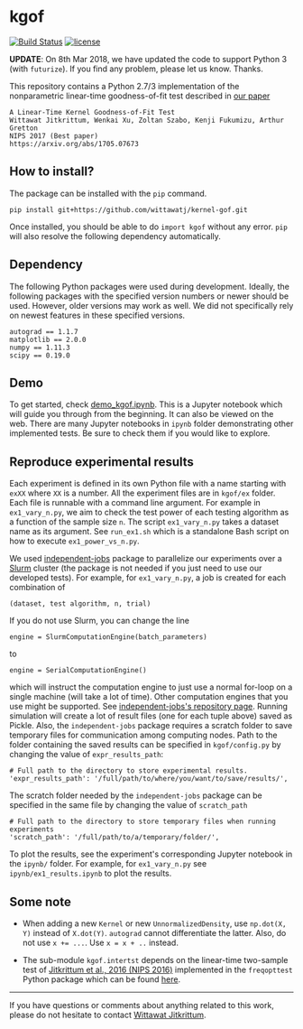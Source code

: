 # kgof

[![Build Status](https://travis-ci.org/wittawatj/kernel-gof.svg?branch=master)](https://travis-ci.org/wittawatj/kernel-gof)
[![license](https://img.shields.io/github/license/mashape/apistatus.svg)](https://github.com/wittawatj/kernel-gof/blob/master/LICENSE)

**UPDATE**: On 8th Mar 2018, we have updated the code to support Python 3 (with
`futurize`). If you find any problem, please let us know. Thanks.

This repository contains a Python 2.7/3 implementation of the nonparametric
linear-time goodness-of-fit test described in  [our paper](https://arxiv.org/abs/1705.07673)

    A Linear-Time Kernel Goodness-of-Fit Test
    Wittawat Jitkrittum, Wenkai Xu, Zoltan Szabo, Kenji Fukumizu, Arthur Gretton
    NIPS 2017 (Best paper)
    https://arxiv.org/abs/1705.07673

## How to install?

The package can be installed with the `pip` command.

    pip install git+https://github.com/wittawatj/kernel-gof.git

Once installed, you should be able to do `import kgof` without any error.
`pip` will also resolve the following dependency automatically.

## Dependency

The following Python packages were used during development. Ideally, the
following packages with the specified version numbers or newer should be used.
However, older versions may work as well. We did not specifically rely on
newest features in these specified versions.

    autograd == 1.1.7
    matplotlib == 2.0.0
    numpy == 1.11.3
    scipy == 0.19.0

## Demo

To get started, check
[demo_kgof.ipynb](https://github.com/wittawatj/kernel-gof/blob/master/ipynb/demo_kgof.ipynb).
This is a Jupyter notebook which will guide you through from the beginning. It
can also be viewed on the web. There are many Jupyter notebooks in `ipynb`
folder demonstrating other implemented tests. Be sure to check them if you
would like to explore.

## Reproduce experimental results

Each experiment is defined in its own Python file with a name starting with
`exXX` where `XX` is a number. All the experiment files are in `kgof/ex`
folder. Each file is runnable with a command line argument. For example in
`ex1_vary_n.py`, we aim to check the test power of each testing algorithm
as a function of the sample size `n`. The script `ex1_vary_n.py` takes a
dataset name as its argument. See `run_ex1.sh` which is a standalone Bash
script on how to execute  `ex1_power_vs_n.py`.

We used [independent-jobs](https://github.com/karlnapf/independent-jobs)
package to parallelize our experiments over a
[Slurm](http://slurm.schedmd.com/) cluster (the package is not needed if you
just need to use our developed tests). For example, for
`ex1_vary_n.py`, a job is created for each combination of 

    (dataset, test algorithm, n, trial)

If you do not use Slurm, you can change the line 

    engine = SlurmComputationEngine(batch_parameters)

to 

    engine = SerialComputationEngine()

which will instruct the computation engine to just use a normal for-loop on a
single machine (will take a lot of time). Other computation engines that you
use might be supported. See  [independent-jobs's repository
page](https://github.com/karlnapf/independent-jobs).  Running simulation will
create a lot of result files (one for each tuple above) saved as Pickle. Also,
the `independent-jobs` package requires a scratch folder to save temporary
files for communication among computing nodes. Path to the folder containing
the saved results can be specified in `kgof/config.py` by changing the value of
`expr_results_path`:

    # Full path to the directory to store experimental results.
    'expr_results_path': '/full/path/to/where/you/want/to/save/results/',

The scratch folder needed by the `independent-jobs` package can be specified in
the same file by changing the value of `scratch_path`

    # Full path to the directory to store temporary files when running experiments
    'scratch_path': '/full/path/to/a/temporary/folder/',

To plot the results, see the experiment's corresponding Jupyter notebook in the
`ipynb/` folder. For example, for `ex1_vary_n.py` see `ipynb/ex1_results.ipynb`
to plot the results.


## Some note

* When adding a new `Kernel` or new `UnnormalizedDensity`, use `np.dot(X, Y)`
  instead of `X.dot(Y)`. `autograd` cannot differentiate the latter. Also, do
  not use `x += ...`.  Use `x = x + ..` instead.

* The sub-module `kgof.intertst` depends on the linear-time two-sample test of
  [Jitkrittum et al., 2016 (NIPS
  2016)](http://papers.nips.cc/paper/6148-interpretable-distribution-features-with-maximum-testing-power)
  implemented in  the `freqopttest` Python package which can be found
  [here](https://github.com/wittawatj/interpretable-test).


---------------

If you have questions or comments about anything related to this work, please
do not hesitate to contact [Wittawat Jitkrittum](http://wittawat.com).
